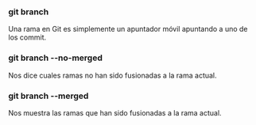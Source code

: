 ### git branch
Una rama en Git es simplemente un apuntador móvil apuntando a uno de los commit.

### git branch --no-merged
Nos dice cuales ramas no han sido fusionadas a la rama actual.

### git branch --merged
Nos muestra las ramas que han sido fusionadas a la rama actual.